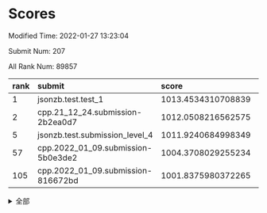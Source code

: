 # Scores

Modified Time: 2022-01-27 13:23:04

Submit Num: 207

All Rank Num: 89857

| rank |               submit               |       score        |       sigma        | pk_num |
| :--- | :--------------------------------- | :----------------- | :----------------- | :----- |
| 1    | jsonzb.test.test_1                 | 1013.4534310708839 | 0.8134164572825435 | 1734   |
| 2    | cpp.21_12_24.submission-2b2ea0d7   | 1012.0508216562575 | 0.8088424258411364 | 1737   |
| 5    | jsonzb.test.submission_level_4     | 1011.9240684998349 | 0.7773487654482151 | 1734   |
| 57   | cpp.2022_01_09.submission-5b0e3de2 | 1004.3708029255234 | 0.7166121217082958 | 1735   |
| 105  | cpp.2022_01_09.submission-816672bd | 1001.8375980372265 | 0.7129424476275908 | 1734   |


<details>
<summary>全部</summary>

| rank |                 submit                 |       score        |       sigma        | pk_num |
| :--- | :------------------------------------- | :----------------- | :----------------- | :----- |
| 1    | jsonzb.test.test_1                     | 1013.4534310708839 | 0.8134164572825435 | 1734   |
| 2    | cpp.21_12_24.submission-2b2ea0d7       | 1012.0508216562575 | 0.8088424258411364 | 1737   |
| 3    | gobigger.level_3.submission_level_3_31 | 1012.0463240583689 | 0.7659206425368856 | 1734   |
| 4    | gobigger.level_3.submission_level_3_29 | 1011.959405970912  | 0.7697717136503858 | 1738   |
| 5    | jsonzb.test.submission_level_4         | 1011.9240684998349 | 0.7773487654482151 | 1734   |
| 6    | gobigger.level_3.submission_level_3_2  | 1011.7488702094496 | 0.7738658516347786 | 1737   |
| 7    | gobigger.level_3.submission_level_3_30 | 1011.403482821447  | 0.7666238011268016 | 1732   |
| 8    | gobigger.level_3.submission_level_3_8  | 1011.2951462344515 | 0.7715312157669182 | 1734   |
| 9    | gobigger.level_3.submission_level_3_44 | 1011.2686289224995 | 0.8105466581854535 | 1736   |
| 10   | gobigger.level_3.submission_level_3_24 | 1011.0119973683462 | 0.7635471731254257 | 1738   |
| 11   | gobigger.level_3.submission_level_3_9  | 1010.7935148101614 | 0.756629086782295  | 1732   |
| 12   | gobigger.level_3.submission_level_3_27 | 1010.6849451055936 | 0.7772889929099909 | 1734   |
| 13   | gobigger.level_3.submission_level_3_32 | 1010.6382519795518 | 0.7636093799921381 | 1736   |
| 14   | gobigger.level_3.submission_level_3_49 | 1010.6152013887931 | 0.7729010597980347 | 1737   |
| 15   | gobigger.level_3.submission_level_3_6  | 1010.5944436068842 | 0.7593045087859398 | 1740   |
| 16   | gobigger.level_3.submission_level_3_20 | 1010.5582811258021 | 0.7647063169024183 | 1741   |
| 17   | gobigger.level_3.submission_level_3_48 | 1010.5189097411641 | 0.7899501086019223 | 1735   |
| 18   | gobigger.level_3.submission_level_3_42 | 1010.3829229405457 | 0.7636848295273534 | 1733   |
| 19   | gobigger.level_3.submission_level_3_13 | 1010.3246674171373 | 0.7617944780676178 | 1739   |
| 20   | gobigger.level_3.submission_level_3_7  | 1010.3007260272608 | 0.7523502786032782 | 1733   |
| 21   | gobigger.level_3.submission_level_3_11 | 1010.2883943340275 | 0.7578516844509403 | 1737   |
| 22   | gobigger.level_3.submission_level_3_35 | 1010.2596297062314 | 0.75615135149566   | 1738   |
| 23   | gobigger.level_3.submission_level_3_23 | 1010.2478147592332 | 0.7524640337972719 | 1736   |
| 24   | gobigger.level_3.submission_level_3_37 | 1010.2244180756272 | 0.7614911957954135 | 1741   |
| 25   | gobigger.level_3.submission_level_3_28 | 1010.2177691927163 | 0.7775413342804927 | 1738   |
| 26   | gobigger.level_3.submission_level_3_0  | 1010.2140351221788 | 0.7575358156787918 | 1728   |
| 27   | gobigger.level_3.submission_level_3_16 | 1010.2110752958226 | 0.790352341626725  | 1739   |
| 28   | gobigger.level_3.submission_level_3_26 | 1010.1513495288714 | 0.7643381938675504 | 1736   |
| 29   | gobigger.level_3.submission_level_3_3  | 1010.1397037972246 | 0.7756603070342514 | 1739   |
| 30   | gobigger.level_3.submission_level_3_41 | 1010.057932625931  | 0.7585230585673435 | 1734   |
| 31   | gobigger.level_3.submission_level_3_38 | 1010.0165240333165 | 0.7426308576779553 | 1736   |
| 32   | gobigger.level_3.submission_level_3_25 | 1010.0112368679553 | 0.7715216349809327 | 1735   |
| 33   | gobigger.level_3.submission_level_3_34 | 1010.000914144955  | 0.7567603218103004 | 1736   |
| 34   | gobigger.level_3.submission_level_3_40 | 1009.9641791802441 | 0.7830837440178697 | 1739   |
| 35   | gobigger.level_3.submission_level_3_5  | 1009.7978363538227 | 0.7574581876023576 | 1737   |
| 36   | gobigger.level_3.submission_level_3_4  | 1009.7964918662904 | 0.7515645828563952 | 1738   |
| 37   | gobigger.level_3.submission_level_3_39 | 1009.7942920149644 | 0.7389828750091588 | 1734   |
| 38   | gobigger.level_3.submission_level_3_10 | 1009.7338438286774 | 0.7563962197162476 | 1740   |
| 39   | gobigger.level_3.submission_level_3_43 | 1009.6008991141812 | 0.7579065935747511 | 1735   |
| 40   | gobigger.level_3.submission_level_3_14 | 1009.5471667552932 | 0.7457347851360587 | 1737   |
| 41   | gobigger.level_3.submission_level_3_18 | 1009.519941056998  | 0.7668879998273944 | 1737   |
| 42   | gobigger.level_3.submission_level_3_1  | 1009.5137792637911 | 0.7415816340471736 | 1730   |
| 43   | gobigger.level_3.submission_level_3_21 | 1009.386600960124  | 0.7459034975663178 | 1737   |
| 44   | gobigger.level_3.submission_level_3_46 | 1009.3829280474712 | 0.7606606563235375 | 1736   |
| 45   | gobigger.level_3.submission_level_3_12 | 1009.2284431606266 | 0.7666884169452306 | 1737   |
| 46   | gobigger.level_3.submission_level_3_15 | 1009.1761096683501 | 0.7551414517229627 | 1739   |
| 47   | gobigger.level_3.submission_level_3_33 | 1009.1020416308628 | 0.7407219089514514 | 1738   |
| 48   | gobigger.level_3.submission_level_3_47 | 1008.9686494781134 | 0.7500713582412614 | 1735   |
| 49   | gobigger.level_3.submission_level_3_19 | 1008.9676064823789 | 0.7535500599927409 | 1734   |
| 50   | gobigger.level_3.submission_level_3_36 | 1008.8588106579567 | 0.7574103937051182 | 1737   |
| 51   | gobigger.level_3.submission_level_3_17 | 1008.4865110749465 | 0.7341456240005098 | 1734   |
| 52   | gobigger.level_3.submission_level_3_22 | 1008.3810865995439 | 0.765439088836031  | 1739   |
| 53   | gobigger.level_3.submission_level_3_45 | 1008.2183441371261 | 0.7489444197500288 | 1739   |
| 54   | gobigger.level_1.submission_level_1_40 | 1004.8288025321414 | 0.7251027196692783 | 1735   |
| 55   | gobigger.level_1.submission_level_1_16 | 1004.6549708441788 | 0.7258513448519341 | 1737   |
| 56   | gobigger.level_1.submission_level_1_17 | 1004.447303335335  | 0.736333244947103  | 1736   |
| 57   | cpp.2022_01_09.submission-5b0e3de2     | 1004.3708029255234 | 0.7166121217082958 | 1735   |
| 58   | gobigger.level_1.submission_level_1_5  | 1004.2801824437267 | 0.7064652934612603 | 1734   |
| 59   | gobigger.level_1.submission_level_1_45 | 1004.158314644387  | 0.7244510458405388 | 1741   |
| 60   | gobigger.level_1.submission_level_1_20 | 1004.1192906343127 | 0.7246819979273641 | 1735   |
| 61   | gobigger.level_1.submission_level_1_22 | 1004.0258065527244 | 0.7253119520309748 | 1741   |
| 62   | gobigger.level_1.submission_level_1_6  | 1003.9922530890583 | 0.7229350536967861 | 1734   |
| 63   | gobigger.level_1.submission_level_1_18 | 1003.8045476955692 | 0.7333092139998931 | 1735   |
| 64   | gobigger.level_1.submission_level_1_30 | 1003.7839742955758 | 0.7213024816537681 | 1735   |
| 65   | gobigger.level_1.submission_level_1_7  | 1003.7838024913037 | 0.7233195986858831 | 1735   |
| 66   | gobigger.level_1.submission_level_1_23 | 1003.7603576327873 | 0.7226802170704718 | 1739   |
| 67   | gobigger.level_1.submission_level_1_43 | 1003.7563214052607 | 0.7182102567280625 | 1741   |
| 68   | gobigger.level_1.submission_level_1_26 | 1003.7470389478268 | 0.7214099072560979 | 1735   |
| 69   | gobigger.level_1.submission_level_1_38 | 1003.7394583112768 | 0.7197052983870887 | 1735   |
| 70   | gobigger.level_1.submission_level_1_33 | 1003.739387574212  | 0.7293032205294011 | 1735   |
| 71   | gobigger.level_1.submission_level_1_49 | 1003.6925582893633 | 0.718864384915735  | 1735   |
| 72   | gobigger.level_1.submission_level_1_36 | 1003.6912906873288 | 0.7226703773754001 | 1736   |
| 73   | gobigger.level_1.submission_level_1_14 | 1003.644145223849  | 0.7303863036966355 | 1742   |
| 74   | gobigger.level_1.submission_level_1_48 | 1003.5962797241625 | 0.7305041907624185 | 1734   |
| 75   | gobigger.level_1.submission_level_1_44 | 1003.5173262729594 | 0.7258437671084031 | 1734   |
| 76   | gobigger.level_1.submission_level_1_2  | 1003.5000337676208 | 0.7177238590611217 | 1737   |
| 77   | gobigger.level_1.submission_level_1_3  | 1003.4763575654134 | 0.7122331263397901 | 1738   |
| 78   | gobigger.level_1.submission_level_1_10 | 1003.4648095125688 | 0.7291112306698556 | 1739   |
| 79   | gobigger.level_1.submission_level_1_27 | 1003.454398923635  | 0.7238763015418633 | 1731   |
| 80   | gobigger.level_1.submission_level_1_39 | 1003.4330289713296 | 0.7305033455261036 | 1740   |
| 81   | gobigger.level_1.submission_level_1_15 | 1003.3634803856977 | 0.7150358342359832 | 1731   |
| 82   | gobigger.level_1.submission_level_1_4  | 1003.2173511326959 | 0.7132972258741307 | 1737   |
| 83   | gobigger.level_1.submission_level_1_29 | 1003.1844894640466 | 0.7057690950386173 | 1735   |
| 84   | gobigger.level_1.submission_level_1_32 | 1003.1631021752867 | 0.7140006443171176 | 1743   |
| 85   | gobigger.level_1.submission_level_1_11 | 1003.1535895399255 | 0.7159705493302965 | 1738   |
| 86   | gobigger.level_1.submission_level_1_46 | 1003.1527464038076 | 0.7151197900138135 | 1737   |
| 87   | gobigger.level_1.submission_level_1_1  | 1003.1071485087101 | 0.7153097229060894 | 1735   |
| 88   | gobigger.level_1.submission_level_1_41 | 1003.0879576259737 | 0.7054458736620614 | 1731   |
| 89   | gobigger.level_1.submission_level_1_42 | 1003.034624295713  | 0.7107361032482803 | 1741   |
| 90   | gobigger.level_1.submission_level_1_47 | 1003.0078568257891 | 0.7141642280326558 | 1739   |
| 91   | gobigger.level_1.submission_level_1_13 | 1002.9629631699796 | 0.720079023644866  | 1733   |
| 92   | gobigger.level_1.submission_level_1_37 | 1002.9551098311507 | 0.7238995054263362 | 1732   |
| 93   | gobigger.level_1.submission_level_1_21 | 1002.9422779055227 | 0.7232076915358021 | 1734   |
| 94   | gobigger.level_1.submission_level_1_34 | 1002.9252742183443 | 0.718963789727016  | 1741   |
| 95   | gobigger.level_1.submission_level_1_24 | 1002.9030861758232 | 0.7199428771006335 | 1736   |
| 96   | gobigger.level_1.submission_level_1_25 | 1002.8511603335699 | 0.7159545320489837 | 1741   |
| 97   | gobigger.level_1.submission_level_1_35 | 1002.7352265636399 | 0.7144351279126665 | 1738   |
| 98   | gobigger.level_1.submission_level_1_0  | 1002.6673338335374 | 0.7097882264945597 | 1726   |
| 99   | gobigger.level_1.submission_level_1_19 | 1002.602857697456  | 0.7098211769334029 | 1738   |
| 100  | gobigger.level_1.submission_level_1_28 | 1002.491575912726  | 0.7138576795415763 | 1736   |
| 101  | gobigger.level_1.submission_level_1_8  | 1002.4915288765999 | 0.7201157031699437 | 1740   |
| 102  | gobigger.level_1.submission_level_1_9  | 1002.2791242542246 | 0.7193866860573345 | 1739   |
| 103  | gobigger.level_1.submission_level_1_31 | 1002.004813512247  | 0.7111087626174831 | 1737   |
| 104  | gobigger.level_1.submission_level_1_12 | 1001.8829674200508 | 0.7182555675000474 | 1740   |
| 105  | cpp.2022_01_09.submission-816672bd     | 1001.8375980372265 | 0.7129424476275908 | 1734   |
| 106  | gobigger.random.submission_random_19   | 997.2988360400873  | 0.7106241038292903 | 1740   |
| 107  | gobigger.random.submission_random_30   | 997.0971660668367  | 0.7082968080459904 | 1738   |
| 108  | gobigger.random.submission_random_11   | 997.0721050519979  | 0.7138096531080137 | 1733   |
| 109  | gobigger.random.submission_random_46   | 996.7601167647247  | 0.7203856643639022 | 1738   |
| 110  | gobigger.random.submission_random_39   | 996.6927878396376  | 0.7061629133561463 | 1740   |
| 111  | gobigger.random.submission_random_4    | 996.6436644312388  | 0.7135995425579684 | 1739   |
| 112  | gobigger.random.submission_random_23   | 996.6184182183389  | 0.710250895302138  | 1735   |
| 113  | gobigger.random.submission_random_13   | 996.5721401132704  | 0.7122571414518596 | 1737   |
| 114  | gobigger.random.submission_random_45   | 996.5710884343193  | 0.7150837637313306 | 1739   |
| 115  | gobigger.random.submission_random_36   | 996.5172662125963  | 0.7113148338736112 | 1736   |
| 116  | gobigger.random.submission_random_28   | 996.4048428072382  | 0.715084827043169  | 1740   |
| 117  | gobigger.random.submission_random_33   | 996.396751542084   | 0.7161809133867473 | 1736   |
| 118  | gobigger.random.submission_random_21   | 996.3101318945666  | 0.716727925080671  | 1742   |
| 119  | gobigger.random.submission_random_35   | 996.2868842797576  | 0.7103673310774163 | 1739   |
| 120  | gobigger.random.submission_random_43   | 996.2781969733088  | 0.724950326857787  | 1740   |
| 121  | gobigger.random.submission_random_2    | 996.2328314550052  | 0.7203251745070631 | 1737   |
| 122  | gobigger.random.submission_random_3    | 996.2273581201579  | 0.7008676479229199 | 1740   |
| 123  | gobigger.random.submission_random_42   | 996.1343610010591  | 0.7149784462425183 | 1738   |
| 124  | gobigger.random.submission_random_37   | 996.1204587431934  | 0.7215790890044671 | 1739   |
| 125  | gobigger.random.submission_random_44   | 996.0979992640373  | 0.6999773843143253 | 1736   |
| 126  | gobigger.random.submission_random_18   | 996.0681450660375  | 0.6957186831390976 | 1734   |
| 127  | gobigger.random.submission_random_14   | 996.0641580811975  | 0.7125002169656842 | 1734   |
| 128  | gobigger.random.submission_random_38   | 996.0547096287141  | 0.7057974636551262 | 1736   |
| 129  | gobigger.random.submission_random_31   | 996.048463309667   | 0.7069454420275896 | 1740   |
| 130  | gobigger.random.submission_random_34   | 996.0410418933031  | 0.7025232911725232 | 1734   |
| 131  | gobigger.random.submission_random_47   | 996.0153016401343  | 0.7107303855261835 | 1740   |
| 132  | gobigger.random.submission_random_1    | 995.9698040260251  | 0.7120716184291643 | 1732   |
| 133  | gobigger.random.submission_random_40   | 995.8977690026006  | 0.7092788339346114 | 1735   |
| 134  | gobigger.random.submission_random_22   | 995.8767423147405  | 0.7212559356320722 | 1739   |
| 135  | gobigger.random.submission_random_7    | 995.7245304934306  | 0.7159549970524833 | 1737   |
| 136  | gobigger.random.submission_random_49   | 995.6927790552397  | 0.7091267072649753 | 1737   |
| 137  | gobigger.random.submission_random_48   | 995.6923628446206  | 0.712551815001062  | 1733   |
| 138  | gobigger.random.submission_random_6    | 995.6492058988061  | 0.715949650995963  | 1735   |
| 139  | gobigger.random.submission_random_10   | 995.6015791354024  | 0.710331645451429  | 1739   |
| 140  | gobigger.random.submission_random_26   | 995.5383391754604  | 0.7141433109745783 | 1731   |
| 141  | gobigger.random.submission_random_12   | 995.5354155513755  | 0.717991330510572  | 1735   |
| 142  | gobigger.random.submission_random_5    | 995.4942037849661  | 0.7143477143694722 | 1738   |
| 143  | gobigger.random.submission_random_24   | 995.4761255712689  | 0.7040287239173254 | 1735   |
| 144  | gobigger.random.submission_random_16   | 995.3395751582417  | 0.7073301822984686 | 1739   |
| 145  | gobigger.random.submission_random_15   | 995.2307058384926  | 0.7270962560599693 | 1733   |
| 146  | gobigger.random.submission_random_29   | 995.2293464457921  | 0.7131191820700927 | 1739   |
| 147  | gobigger.random.submission_random_9    | 995.0454945931646  | 0.7098358406845104 | 1734   |
| 148  | gobigger.random.submission_random_8    | 994.8611359708851  | 0.7167650560915336 | 1739   |
| 149  | gobigger.random.submission_random_41   | 994.7880352131037  | 0.7115703065896674 | 1735   |
| 150  | gobigger.random.submission_random_25   | 994.7617019215274  | 0.7102931064686201 | 1734   |
| 151  | gobigger.random.submission_random_32   | 994.6890296640271  | 0.7271654917296796 | 1736   |
| 152  | gobigger.random.submission_random_20   | 994.668232474347   | 0.7155122275372562 | 1736   |
| 153  | gobigger.random.submission_random_27   | 994.6540690716095  | 0.7303417512435114 | 1733   |
| 154  | gobigger.random.submission_random_0    | 994.6139181101491  | 0.7233765363104216 | 1731   |
| 155  | gobigger.random.submission_random_17   | 994.505621525336   | 0.7213915985386745 | 1736   |
| 156  | gobigger.level_2.submission_level_2_39 | 994.2293496904618  | 0.7362454125891417 | 1740   |
| 157  | gobigger.level_2.submission_level_2_2  | 993.7815041955031  | 0.736518068139125  | 1740   |
| 158  | gobigger.level_2.submission_level_2_17 | 993.3243702442893  | 0.7266840707415526 | 1735   |
| 159  | gobigger.level_2.submission_level_2_26 | 993.259486149804   | 0.7270239953266933 | 1737   |
| 160  | gobigger.level_2.submission_level_2_13 | 993.1722637639722  | 0.7271507645560787 | 1740   |
| 161  | gobigger.level_2.submission_level_2_7  | 993.0984580401985  | 0.7386775209126999 | 1737   |
| 162  | gobigger.level_2.submission_level_2_31 | 993.0376467902327  | 0.7509265515342262 | 1735   |
| 163  | gobigger.level_2.submission_level_2_25 | 992.9771791244215  | 0.7291631146480152 | 1738   |
| 164  | gobigger.level_2.submission_level_2_46 | 992.9489715116529  | 0.7374518560469818 | 1734   |
| 165  | gobigger.level_2.submission_level_2_0  | 992.7704715157171  | 0.741705173808684  | 1737   |
| 166  | gobigger.level_2.submission_level_2_47 | 992.7418606605877  | 0.7435931303732548 | 1739   |
| 167  | gobigger.level_2.submission_level_2_29 | 992.7251645846438  | 0.7323413940218076 | 1737   |
| 168  | gobigger.level_2.submission_level_2_41 | 992.6192470278488  | 0.7319953376830837 | 1739   |
| 169  | gobigger.level_2.submission_level_2_1  | 992.4980562249964  | 0.7414780900619803 | 1735   |
| 170  | gobigger.level_2.submission_level_2_22 | 992.4191153422132  | 0.7601313717797481 | 1736   |
| 171  | gobigger.level_2.submission_level_2_5  | 992.3794764045954  | 0.753099107267363  | 1729   |
| 172  | gobigger.level_2.submission_level_2_18 | 992.3642834100845  | 0.7582638192579194 | 1734   |
| 173  | gobigger.level_2.submission_level_2_3  | 992.2062731186896  | 0.7452235147636488 | 1734   |
| 174  | gobigger.level_2.submission_level_2_48 | 992.1650944589045  | 0.7479984251476152 | 1736   |
| 175  | gobigger.level_2.submission_level_2_9  | 992.1502170946942  | 0.744165113484441  | 1741   |
| 176  | gobigger.level_2.submission_level_2_23 | 992.1058210306669  | 0.7446786399906445 | 1739   |
| 177  | gobigger.level_2.submission_level_2_45 | 991.9284632971895  | 0.7791512383705288 | 1739   |
| 178  | gobigger.level_2.submission_level_2_36 | 991.8470763969221  | 0.7572062726028471 | 1736   |
| 179  | gobigger.level_2.submission_level_2_27 | 991.7969002426438  | 0.7500957759261145 | 1740   |
| 180  | gobigger.level_2.submission_level_2_11 | 991.79173114853    | 0.7378450027449991 | 1741   |
| 181  | gobigger.level_2.submission_level_2_32 | 991.7731154447855  | 0.7297160303332485 | 1739   |
| 182  | gobigger.level_2.submission_level_2_12 | 991.5913167567487  | 0.7410093943543163 | 1735   |
| 183  | gobigger.level_2.submission_level_2_35 | 991.492068175476   | 0.7543151284654442 | 1733   |
| 184  | gobigger.level_2.submission_level_2_34 | 991.4809902470836  | 0.765469867690145  | 1735   |
| 185  | gobigger.level_2.submission_level_2_42 | 991.4674038905769  | 0.7411776981130076 | 1740   |
| 186  | gobigger.level_2.submission_level_2_38 | 991.451003956889   | 0.7557018035871794 | 1734   |
| 187  | gobigger.level_2.submission_level_2_4  | 991.4124661829525  | 0.7740262380935635 | 1735   |
| 188  | gobigger.level_2.submission_level_2_16 | 991.3916469910603  | 0.7478554081358101 | 1734   |
| 189  | gobigger.level_2.submission_level_2_15 | 991.3832566089385  | 0.740776274281026  | 1733   |
| 190  | gobigger.level_2.submission_level_2_21 | 991.3630934307257  | 0.7548191894460736 | 1736   |
| 191  | gobigger.level_2.submission_level_2_49 | 991.2489087766097  | 0.7367500822448741 | 1736   |
| 192  | gobigger.level_2.submission_level_2_20 | 991.1523436562169  | 0.7618138918200617 | 1734   |
| 193  | gobigger.level_2.submission_level_2_37 | 991.1199421374403  | 0.7576989994722104 | 1741   |
| 194  | gobigger.level_2.submission_level_2_8  | 991.1132983942991  | 0.7646550420969797 | 1736   |
| 195  | gobigger.level_2.submission_level_2_6  | 991.0262094764103  | 0.7508858297376427 | 1737   |
| 196  | gobigger.level_2.submission_level_2_19 | 991.0217256157042  | 0.7784344244352196 | 1737   |
| 197  | gobigger.level_2.submission_level_2_24 | 990.9749660723368  | 0.7448902090272816 | 1736   |
| 198  | gobigger.level_2.submission_level_2_44 | 990.9300422929506  | 0.7486758475821459 | 1740   |
| 199  | gobigger.level_2.submission_level_2_30 | 990.8690518278306  | 0.7604876022531525 | 1731   |
| 200  | gobigger.level_2.submission_level_2_10 | 990.7977763616169  | 0.7487062765330509 | 1733   |
| 201  | gobigger.level_2.submission_level_2_33 | 990.7560685482409  | 0.7655813955151889 | 1732   |
| 202  | gobigger.level_2.submission_level_2_28 | 990.5306096954503  | 0.7661411167505244 | 1734   |
| 203  | gobigger.level_2.submission_level_2_40 | 990.4630749008178  | 0.7661890316089617 | 1735   |
| 204  | gobigger.level_2.submission_level_2_14 | 990.0309166586054  | 0.7554407233521373 | 1738   |
| 205  | gobigger.level_2.submission_level_2_43 | 989.2923358258603  | 0.777076074632257  | 1733   |
| 206  | gobigger.none.submission_none_1        | 978.7164645942022  | 1.2221794220350912 | 1733   |
| 207  | gobigger.none.submission_none_0        | 975.2024124339462  | 1.3374121556962453 | 1737   |

</details>